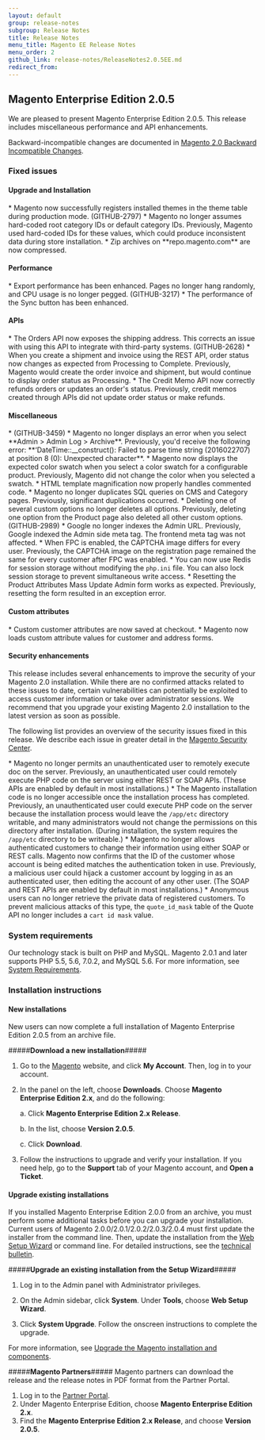 ```yaml
---
layout: default
group: release-notes
subgroup: Release Notes
title: Release Notes
menu_title: Magento EE Release Notes 
menu_order: 2
github_link: release-notes/ReleaseNotes2.0.5EE.md
redirect_from: 
---
```


<h2>Magento Enterprise Edition 2.0.5</h2>
We are pleased to present Magento Enterprise Edition 2.0.5. This release includes miscellaneous performance and API enhancements. 


Backward-incompatible changes are documented in <a href="http://devdocs.magento.com/guides/v2.0/release-notes/changes_2.0.html" target="_blank">Magento 2.0 Backward Incompatible Changes</a>.

<h3>Fixed issues</h3>


<h4> Upgrade and Installation</h4>
<!-- 47999 --> * Magento now successfully registers installed themes in the theme table during production mode.  (GITHUB-2797)

<!-- 50224 --> *  Magento no longer assumes hard-coded root category IDs or default category IDs. Previously, Magento used hard-coded IDs for these values, which could produce inconsistent data during store installation.

<!-- 51693 --> * Zip archives on **repo.magento.com** are now compressed.


<h4>Performance</h4>

<!-- 48722 --> * Export performance has been enhanced.  Pages no longer hang randomly, and CPU usage is no longer pegged.  (GITHUB-3217)

<!-- 50752 --> * The performance of the Sync button has been enhanced.   



<h4>APIs</h4>

<!-- 46720 --> * The Orders API now exposes the shipping address. This corrects an issue with using this API to integrate with third-party systems. (GITHUB-2628)

<!-- 50299 --> * When you create a shipment and invoice using the REST API, order status now changes as expected from Processing to Complete. Previously, Magento would create the order invoice and shipment, but would continue to display order status  as Processing.

<!-- 48526 -->* The Credit Memo API now correctly refunds orders or updates an order's status. Previously, credit memos created through APIs did not update order status or make refunds.  



<h4>Miscellaneous</h4> 

<!-- 47255 --> * (GITHUB-3459)


<!-- 50716 -->* Magento no longer displays an error when you select  **Admin > Admin Log > Archive**. Previously, you'd receive the following error:  **‘DateTime::__construct(): Failed to parse time string (2016022707) at position 8 (0): Unexpected character**. 


<!-- 51074 --> * Magento now displays the expected color swatch when you select a color swatch for a configurable product. Previously, Magento did not change the color when you selected a swatch.

<!-- 48659 -->* HTML template magnification now properly handles commented code.


<!-- 49003 --> * Magento no longer duplicates SQL queries on CMS and Category pages. Previously, significant duplications occurred. 

<!-- 48760 --> * Deleting one of several custom options no longer deletes all options. Previously, deleting one option from the Product page also deleted all other custom options. (GITHUB-2989)  

<!-- 50195 --> * Google no longer indexes the Admin URL. Previously, Google indexed the Admin side meta tag. The frontend meta tag was not affected. 


<!-- 50279 --> * When FPC is enabled, the CAPTCHA image differs for every user. Previously, the CAPTCHA image on the registration page remained the same for every customer after FPC was enabled.

<!-- 46287 --> * You can now use Redis for session storage without modifying the <code>php.ini</code> file. You can also lock session storage to prevent simultaneous write access. 

<!-- 50507 --> * Resetting the Product Attributes Mass Update Admin form works as expected. Previously, resetting the form resulted in an exception error. 


<h4>Custom attributes</h4>

<!-- 50912 --> * Custom customer attributes are now saved at checkout. 

<!-- 51416 --> * Magento now loads custom attribute values for customer and address forms. 




<h4>Security enhancements</h4>
This release includes several enhancements to improve the security of your Magento 2.0 installation. While there are no confirmed attacks related to these issues to date, certain vulnerabilities can potentially be exploited to access customer information or take over administrator sessions. We recommend that you upgrade your existing Magento 2.0 installation to the latest version as soon as possible.

The following list provides an overview of the security issues fixed in this release. We describe each issue in greater detail in the <a href="https://magento.com/security" target="_blank">Magento Security Center</a>. 


<!-- 51806  --> *  Magento no longer permits an unauthenticated user to remotely execute doc on the server. Previously, an unauthenticated user could remotely execute PHP code on the server using either REST or SOAP APIs. (These APIs are enabled by default in most installations.) 

<!-- 51807 --> *  The Magento installation code is no longer accessible once the installation process has completed. Previously, an unauthenticated user could execute PHP code on the server because the installation process would leave the <code>/app/etc</code> directory writable, and many administrators would not change the permissions on this directory after installation. (During installation, the system requires the <code>/app/etc</code> directory to be writeable.)
 

<!-- 51808 --> *  Magento no longer allows authenticated customers to change their information using either SOAP or REST calls.  Magento  now confirms that the ID of the customer whose account is being edited matches the authentication token in use. Previously, a malicious user could hijack a customer account by logging in as an authenticated user, then editing the account of any other user.  (The SOAP and REST APIs are enabled by default in most installations.)

<!-- 51390 --> * Anonymous users can no longer retrieve the private data of registered customers. To prevent malicious attacks of this type, the <code>quote_id_mask</code> table of the Quote API no longer includes a <code>cart id mask</code> value. 



<h3>System requirements</h3>
Our technology stack is built on PHP and MySQL. Magento 2.0.1 and later supports PHP 5.5, 5.6, 7.0.2, and MySQL 5.6. For more information, see 
<a href="http://devdocs.magento.com/guides/v2.0/install-gde/system-requirements.html" target="_blank">System Requirements</a>.


<h3>Installation instructions</h3>

<h4>New installations</h4>
New users can now complete a full installation of Magento Enterprise Edition 2.0.5 from an archive file.

#####<b>Download a new installation</b>#####
1. Go to the <a href="https://www.magento.com/" target="_blank">Magento</a> website, and click **My Account**. Then, log in to your account. 
2. In the panel on the left, choose **Downloads**. Choose **Magento Enterprise Edition 2.x**, and do the following:

	a.	Click **Magento Enterprise Edition 2.x Release**.

	b.	In the list, choose **Version 2.0.5**.

	c.	Click **Download**.

3.	Follow the instructions to upgrade and verify your installation. If you need help, go to the **Support** tab of your Magento account, and **Open a Ticket**.


<h4>Upgrade existing installations</h4>
If you installed Magento Enterprise Edition 2.0.0 from an archive, you must perform some additional tasks before you can upgrade your installation. Current users of Magento 2.0.0/2.0.1/2.0.2/2.0.3/2.0.4 must first update the installer from the command line. Then, update the installation from the <a href="http://docs.magento.com/m2/ce/user_guide/system/web-setup-wizard.html" target="_blank">Web Setup Wizard</a> or command line. For detailed instructions, see the <a href="http://devdocs.magento.com/guides/v2.0/release-notes/tech_bull_201-upgrade.html" target="_blank">technical bulletin</a>.


#####<b>Upgrade an existing installation from the Setup Wizard</b>#####

1. Log in to the Admin panel with Administrator privileges.

2.	On the Admin sidebar, click **System**. Under **Tools**,  choose **Web Setup Wizard**.

3.	Click  **System Upgrade**. Follow the onscreen instructions to complete the upgrade.

For more information, see <a href="http://devdocs.magento.com/guides/v2.0/comp-mgr/bk-compman-upgrade-guide.html" target="_blank">Upgrade the Magento installation and components</a>.

#####<b>Magento Partners</b>#####
Magento partners can download the release and the release notes in PDF format from the Partner Portal.

1.	Log in to the <a href="https://magento.com/partners/become-a-partner" target="_blank">Partner Portal</a>.
2.	Under Magento Enterprise Edition, choose **Magento Enterprise Edition 2.x**.
3.	Find the **Magento Enterprise Edition 2.x Release**, and choose **Version 2.0.5**.










